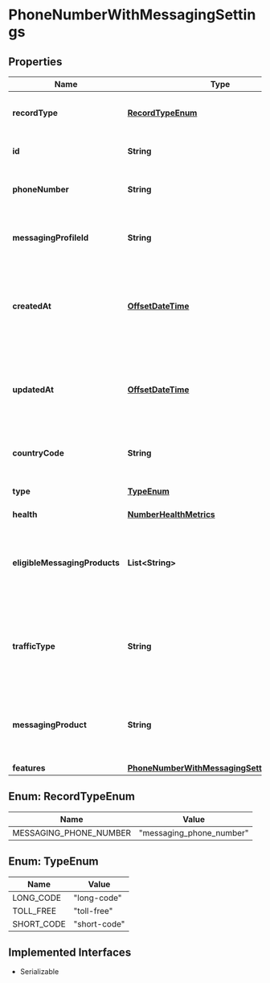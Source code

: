 

# PhoneNumberWithMessagingSettings

## Properties

Name | Type | Description | Notes
------------ | ------------- | ------------- | -------------
**recordType** | [**RecordTypeEnum**](#RecordTypeEnum) | Identifies the type of the resource. |  [optional] [readonly]
**id** | **String** | Identifies the type of resource. |  [optional] [readonly]
**phoneNumber** | **String** | +E.164 formatted phone number. |  [optional] [readonly]
**messagingProfileId** | **String** | Unique identifier for a messaging profile. |  [optional]
**createdAt** | [**OffsetDateTime**](OffsetDateTime.md) | ISO 8601 formatted date indicating when the resource was created. |  [optional] [readonly]
**updatedAt** | [**OffsetDateTime**](OffsetDateTime.md) | ISO 8601 formatted date indicating when the resource was updated. |  [optional] [readonly]
**countryCode** | **String** | ISO 3166-1 alpha-2 country code. |  [optional] [readonly]
**type** | [**TypeEnum**](#TypeEnum) | The type of the phone number |  [optional] [readonly]
**health** | [**NumberHealthMetrics**](NumberHealthMetrics.md) |  |  [optional]
**eligibleMessagingProducts** | **List&lt;String&gt;** | The messaging products that this number can be registered to use |  [optional] [readonly]
**trafficType** | **String** | The messaging traffic or use case for which the number is currently configured. |  [optional] [readonly]
**messagingProduct** | **String** | The messaging product that the number is registered to use |  [optional]
**features** | [**PhoneNumberWithMessagingSettingsFeatures**](PhoneNumberWithMessagingSettingsFeatures.md) |  |  [optional]



## Enum: RecordTypeEnum

Name | Value
---- | -----
MESSAGING_PHONE_NUMBER | &quot;messaging_phone_number&quot;



## Enum: TypeEnum

Name | Value
---- | -----
LONG_CODE | &quot;long-code&quot;
TOLL_FREE | &quot;toll-free&quot;
SHORT_CODE | &quot;short-code&quot;


## Implemented Interfaces

* Serializable



